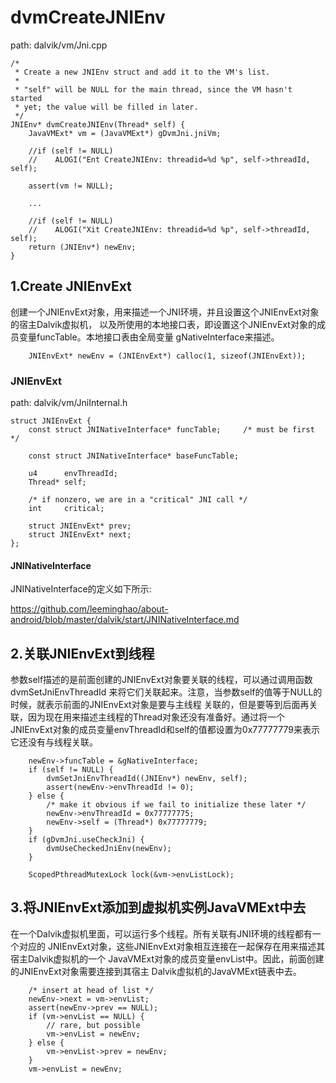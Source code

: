 dvmCreateJNIEnv
========================================

path: dalvik/vm/Jni.cpp
```
/*
 * Create a new JNIEnv struct and add it to the VM's list.
 *
 * "self" will be NULL for the main thread, since the VM hasn't started
 * yet; the value will be filled in later.
 */
JNIEnv* dvmCreateJNIEnv(Thread* self) {
    JavaVMExt* vm = (JavaVMExt*) gDvmJni.jniVm;

    //if (self != NULL)
    //    ALOGI("Ent CreateJNIEnv: threadid=%d %p", self->threadId, self);

    assert(vm != NULL);

    ...

    //if (self != NULL)
    //    ALOGI("Xit CreateJNIEnv: threadid=%d %p", self->threadId, self);
    return (JNIEnv*) newEnv;
}
```

1.Create JNIEnvExt
----------------------------------------

创建一个JNIEnvExt对象，用来描述一个JNI环境，并且设置这个JNIEnvExt对象的宿主Dalvik虚拟机，
以及所使用的本地接口表，即设置这个JNIEnvExt对象的成员变量funcTable。本地接口表由全局变量
gNativeInterface来描述。

```
    JNIEnvExt* newEnv = (JNIEnvExt*) calloc(1, sizeof(JNIEnvExt));

```

### JNIEnvExt

path: dalvik/vm/JniInternal.h
```
struct JNIEnvExt {
    const struct JNINativeInterface* funcTable;     /* must be first */

    const struct JNINativeInterface* baseFuncTable;

    u4      envThreadId;
    Thread* self;

    /* if nonzero, we are in a "critical" JNI call */
    int     critical;

    struct JNIEnvExt* prev;
    struct JNIEnvExt* next;
};
```

#### JNINativeInterface

JNINativeInterface的定义如下所示:

https://github.com/leeminghao/about-android/blob/master/dalvik/start/JNINativeInterface.md

2.关联JNIEnvExt到线程
----------------------------------------

参数self描述的是前面创建的JNIEnvExt对象要关联的线程，可以通过调用函数dvmSetJniEnvThreadId
来将它们关联起来。注意，当参数self的值等于NULL的时候，就表示前面的JNIEnvExt对象是要与主线程
关联的，但是要等到后面再关联，因为现在用来描述主线程的Thread对象还没有准备好。通过将一个
JNIEnvExt对象的成员变量envThreadId和self的值都设置为0x77777779来表示它还没有与线程关联。

```
    newEnv->funcTable = &gNativeInterface;
    if (self != NULL) {
        dvmSetJniEnvThreadId((JNIEnv*) newEnv, self);
        assert(newEnv->envThreadId != 0);
    } else {
        /* make it obvious if we fail to initialize these later */
        newEnv->envThreadId = 0x77777775;
        newEnv->self = (Thread*) 0x77777779;
    }
    if (gDvmJni.useCheckJni) {
        dvmUseCheckedJniEnv(newEnv);
    }

    ScopedPthreadMutexLock lock(&vm->envListLock);
```

3.将JNIEnvExt添加到虚拟机实例JavaVMExt中去
----------------------------------------

在一个Dalvik虚拟机里面，可以运行多个线程。所有关联有JNI环境的线程都有一个对应的
JNIEnvExt对象，这些JNIEnvExt对象相互连接在一起保存在用来描述其宿主Dalvik虚拟机的一个
JavaVMExt对象的成员变量envList中。因此，前面创建的JNIEnvExt对象需要连接到其宿主
Dalvik虚拟机的JavaVMExt链表中去。

```
    /* insert at head of list */
    newEnv->next = vm->envList;
    assert(newEnv->prev == NULL);
    if (vm->envList == NULL) {
        // rare, but possible
        vm->envList = newEnv;
    } else {
        vm->envList->prev = newEnv;
    }
    vm->envList = newEnv;
```